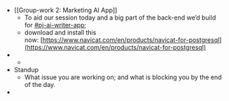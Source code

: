 - [[Group-work 2: Marketing AI App]]
	- To aid our session today and a big part of the back-end we’d build for [#pj-ai-writer-app](https://ulem.slack.com/archives/C04U245KBHT);
	- download and install this now: [https://www.navicat.com/en/products/navicat-for-postgresql](https://www.navicat.com/en/products/navicat-for-postgresql)
-
	-
- Standup
	- What issue you are working on; and what is blocking you by the end of the day.
-